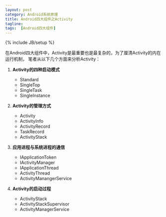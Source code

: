 ```yaml
---
layout: post
category: Android系统原理
title: Android四大组件之Activity
tagline:
tags:  [Android四大组件]
---
```

{% include JB/setup %}

在Android四大组件中，Activity是最重要也是最复杂的，为了厘清Activity的内在运行机制，
笔者从以下几个方面来分析Activity：

1. **Activity的四种启动模式**

	- Standard
	- SingleTop
	- SingleTask
	- SingleInstance

2. **Activity的管理方式**

	- Activity
	- ActivityInfo
	- ActivityRecord
	- TaskRecord
	- ActivityStack

3. **应用进程与系统进程的通信**

	- IApplicationToken
	- IActivityManager
	- IApplicationThread
	- ActivityThread
	- ActivityManangerService

4. **Activity的启动过程**

	- ActivityStack
	- ActivityStackSupervisor
	- ActivityManagerService